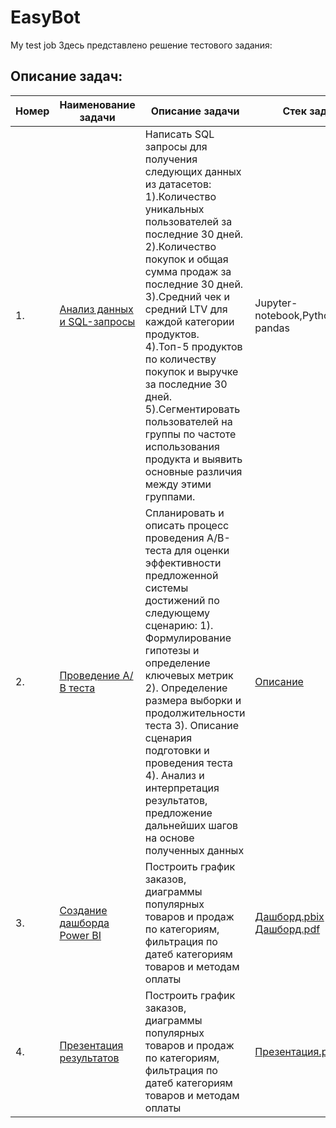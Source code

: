 # EasyBot
My test job
Здесь представлено решение тестового задания:
## Описание задач:  
|Номер | Наименование задачи                      | Описание задачи                                       |   Стек                                        задачи |
| ----------- | --------------------------------------------- | ------------------------------------------------------ | ---------------------------------------------------------------------- |  
| 1. | [Анализ данных и SQL-запросы](https://github.com/moseevaevgeniya/EasyBot/blob/1f9a3638d4e624f293346fb2a2f394ad2c7fabb4/Case-1/Test_Easy_bot-1.ipynb)| Написать SQL запросы для получения следующих данных из датасетов: 1).Количество уникальных пользователей за последние 30 дней. 2).Количество покупок и общая сумма продаж за последние 30 дней.  3).Средний чек и средний LTV для каждой категории продуктов.           4).Топ-5 продуктов по количеству покупок и выручке за последние 30 дней.  5).Сегментировать пользователей на группы по частоте использования продукта и выявить основные различия между этими группами. |Jupyter-notebook,Python,sqlite3, pandas |
| 2. | [Проведение А/В теста]()| Cпланировать и описать процесс проведения A/B-теста для оценки эффективности предложенной системы достижений по следующему сценарию: 1). Формулирование гипотезы и определение ключевых метрик 2). Определение размера выборки и продолжительности теста 3). Описание сценария подготовки и проведения теста 4). Анализ и интерпретация результатов, предложение дальнейших шагов на основе полученных данных|[ Описание](https://github.com/moseevaevgeniya/EasyBot/tree/main/Case-2) |
| 3. | [Создание дашборда Power BI]()| Построить график заказов, диаграммы популярных товаров и продаж по категориям, фильтрация по датеб категориям товаров и методам оплаты|[ Дашборд.pbix](https://github.com/moseevaevgeniya/EasyBot/blob/8655a7b9b6e18fdb266f2414a17d42f5c8bceb6e/Case-3/Easy_Bot.pbix)  [ Дашборд.pdf]()|
| 4. | [Презентация результатов]()| Построить график заказов, диаграммы популярных товаров и продаж по категориям, фильтрация по датеб категориям товаров и методам оплаты|  [ Презентация.pdf]()|
